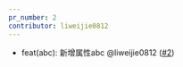```yaml
---
pr_number: 2
contributor: liweijie0812
---
```


- feat(abc): 新增属性abc @liweijie0812 ([#2](https://github.com/liweijie0812/test-mono-log/pull/2))
